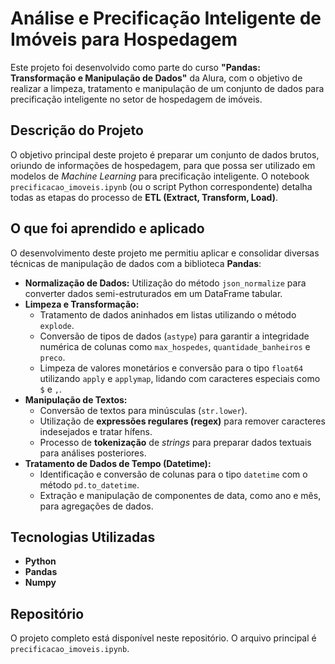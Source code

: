 # Análise e Precificação Inteligente de Imóveis para Hospedagem

Este projeto foi desenvolvido como parte do curso **"Pandas: Transformação e Manipulação de Dados"** da Alura, com o objetivo de realizar a limpeza, tratamento e manipulação de um conjunto de dados para precificação inteligente no setor de hospedagem de imóveis.
 
## Descrição do Projeto

O objetivo principal deste projeto é preparar um conjunto de dados brutos, oriundo de informações de hospedagem, para que possa ser utilizado em modelos de *Machine Learning* para precificação inteligente. O notebook `precificacao_imoveis.ipynb` (ou o script Python correspondente) detalha todas as etapas do processo de **ETL (Extract, Transform, Load)**.

## O que foi aprendido e aplicado

O desenvolvimento deste projeto me permitiu aplicar e consolidar diversas técnicas de manipulação de dados com a biblioteca **Pandas**:

* **Normalização de Dados:** Utilização do método `json_normalize` para converter dados semi-estruturados em um DataFrame tabular.
* **Limpeza e Transformação:**
    * Tratamento de dados aninhados em listas utilizando o método `explode`.
    * Conversão de tipos de dados (`astype`) para garantir a integridade numérica de colunas como `max_hospedes`, `quantidade_banheiros` e `preco`.
    * Limpeza de valores monetários e conversão para o tipo `float64` utilizando `apply` e `applymap`, lidando com caracteres especiais como `$` e `,`.
* **Manipulação de Textos:**
    * Conversão de textos para minúsculas (`str.lower`).
    * Utilização de **expressões regulares (regex)** para remover caracteres indesejados e tratar hífens.
    * Processo de **tokenização** de *strings* para preparar dados textuais para análises posteriores.
* **Tratamento de Dados de Tempo (Datetime):**
    * Identificação e conversão de colunas para o tipo `datetime` com o método `pd.to_datetime`.
    * Extração e manipulação de componentes de data, como ano e mês, para agregações de dados.

## Tecnologias Utilizadas

* **Python**
* **Pandas**
* **Numpy**

## Repositório

O projeto completo está disponível neste repositório. O arquivo principal é `precificacao_imoveis.ipynb`.
